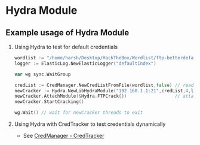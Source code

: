 # Hydra Module

## Example usage of Hydra Module
1. Using Hydra to test for default credentials
    ```go
    wordlist := "/home/harsh/Desktop/HackTheBox/Wordlist/ftp-betterdefaultpasslist.txt"
    logger := ElasticLog.NewElasticLogger("defaultIndex")
    
    var wg sync.WaitGroup
    
    credList := CredManager.NewCredListFromFile(wordlist,false) // reads credentials from file
    newCracker := Hydra.NewLibHydraModule("192.168.1.1:21",credList,4,logger,&wg)
    newCracker.AttachModule(&Hydra.FTPCrack{})                  // attach to FTPCracker module
    newCracker.StartCracking()
    
    wg.Wait() // wait for newCracker threads to exit
    ```
   
2. Using Hydra with CredTracker to test credentials dynamically
    - See [CredManager - CredTracker](../CredManager/README.md)
   
   